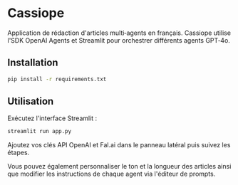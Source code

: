 # Cassiope

Application de rédaction d'articles multi‑agents en français. Cassiope utilise l'SDK OpenAI Agents et Streamlit pour orchestrer différents agents GPT‑4o.

## Installation

```bash
pip install -r requirements.txt
```

## Utilisation

Exécutez l'interface Streamlit :

```bash
streamlit run app.py
```

Ajoutez vos clés API OpenAI et Fal.ai dans le panneau latéral puis suivez les étapes.

Vous pouvez également personnaliser le ton et la longueur des articles ainsi que modifier les instructions de chaque agent via l'éditeur de prompts.
